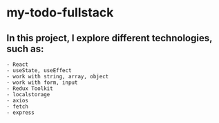 # my-todo-fullstack

## In this project, I explore different technologies, such as:

```
- React
- useState, useEffect
- work with string, array, object
- work with form, input
- Redux Toolkit
- localstorage
- axios
- fetch
- express
```
